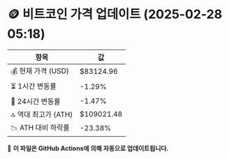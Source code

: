 # 🪙 비트코인 가격 업데이트 (2025-02-28 05:18)

| 항목                | 값 |
|--------------------|----------------|
| 💰 현재 가격 (USD) | $83124.96 |
| ⏳ 1시간 변동률    | -1.29% |
| 📆 24시간 변동률   | -1.47% |
| 🔝 역대 최고가 (ATH) | $109021.48 |
| 📉 ATH 대비 하락률 | -23.38% |

🔄 **이 파일은 GitHub Actions에 의해 자동으로 업데이트됩니다.**
